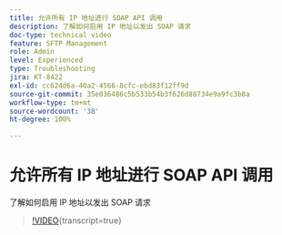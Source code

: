 ```yaml
---
title: 允许所有 IP 地址进行 SOAP API 调用
description: 了解如何启用 IP 地址以发出 SOAP 请求
doc-type: technical video
feature: SFTP Management
role: Admin
level: Experienced
type: Troubleshooting
jira: KT-8422
exl-id: cc624d6a-40a2-4566-8cfc-ebd83f12ff9d
source-git-commit: 35e036486c5b533b54b3f626d88734e9a9fc3b8a
workflow-type: tm+mt
source-wordcount: '38'
ht-degree: 100%

---
```


# 允许所有 IP 地址进行 SOAP API 调用

了解如何启用 IP 地址以发出 SOAP 请求

>[!VIDEO](https://video.tv.adobe.com/v/335978?quality=12&learn=on){transcript=true}

